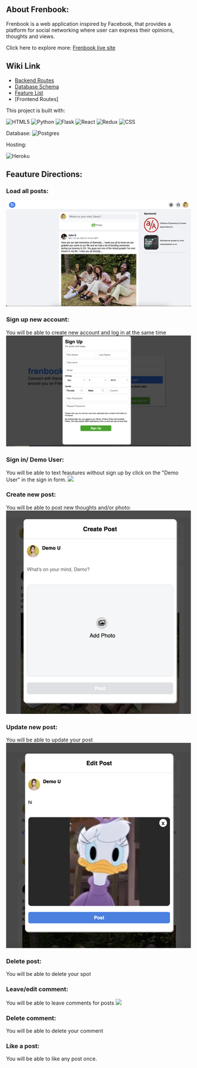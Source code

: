 ## About Frenbook:

Frenbook is a web application inspired by Facebook, that provides a platform for social networking where user can express their opinions, thoughts and views.

Click here to explore more: [Frenbook live site]

## Wiki Link
- [Backend Routes]
- [Database Schema]
- [Feature List]
- [Frontend Routes]

This project is built with:

![HTML5](https://img.shields.io/badge/HTML5-E34F26?style=for-the-badge&logo=html5&logoColor=white)
![Python](https://img.shields.io/badge/Python-14354C?style=for-the-badge&logo=python&logoColor=white)
![Flask](https://img.shields.io/badge/Flask-000000?style=for-the-badge&logo=flask&logoColor=white)
![React]( https://img.shields.io/badge/React-20232A?style=for-the-badge&logo=react&logoColor=61DAFB)
![Redux](https://img.shields.io/badge/Redux-593D88?style=for-the-badge&logo=redux&logoColor=white)
![CSS](https://img.shields.io/badge/CSS3-1572B6?style=for-the-badge&logo=css3&logoColor=white)

Database:
![Postgres](https://img.shields.io/badge/PostgreSQL-316192?style=for-the-badge&logo=postgresql&logoColor=white)

Hosting:

![Heroku](https://img.shields.io/badge/Heroku-430098?style=for-the-badge&logo=heroku&logoColor=white)


## Feauture Directions:

### Load all posts:
![](react-app/assets/posts.png)

### Sign up new account:
You will be able to create new account and log in at the same time
 ![](react-app/assets/signup.png)

### Sign in/ Demo User:
You will be able to text feautures without sign up by click on the "Demo User" in the sign in form.
 ![](react-app/assets/signin.png)

### Create new post:
You will be able to post new thoughts and/or photo:
 ![](react-app/assets/createpost.png)

### Update new post:
You will be able to update your post
 ![](react-app/assets/editpost.png)

### Delete post:
You will be able to delete your spot

### Leave/edit comment:
You will be able to leave comments for posts
 ![](frontend/assets/editcomment.png)

### Delete comment:
You will be able to delete your comment

### Like a post:
You will be able to like any post once.

<!-- external links -->

[Frenbook live site]: https://frenbook.herokuapp.com/
[Backend Routes]: https://github.com/jadevie/FrenBook/wiki/Endpoints
[Database Schema]: https://github.com/jadevie/FrenBook/wiki/Database-Diagram
[Feature List]: https://github.com/jadevie/FrenBook/wiki/MVP-Feature-list
